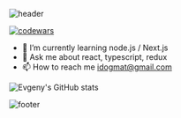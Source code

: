 ![header](https://capsule-render.vercel.app/api?height=200&type=waving&desc=Frontend%20Developer&text=Evgeny%20Rodin&animation=scaleIn&fontSize=70&fontAlign=73&fontAlignY=40&descSize=20&descAlignY=15&descAlign=59&color=gradient1&fontColor=fff)

[![codewars](https://www.codewars.com/users/idogmat/badges/large)](https://www.codewars.com/users/idogmat)

- 🌱 I’m currently learning node.js / Next.js
- 💬 Ask me about react, typescript, redux
- 📫 How to reach me idogmat@gmail.com

![Evgeny's GitHub stats](https://github-readme-stats.vercel.app/api?username=idogmat&show_icons=true&bg_color=5c5c5c&title_color=ffffff&text_color=ffffff&icon_color=ecb613)


![footer](https://capsule-render.vercel.app/api?section=footer&type=waving&color=gradient1&fontColor=fff)
